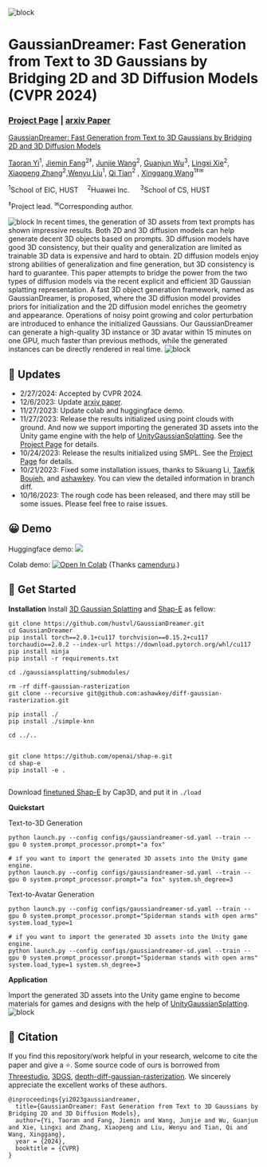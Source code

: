 ![block](./images/title.gif)

# GaussianDreamer: Fast Generation from Text to 3D Gaussians by Bridging 2D and 3D Diffusion Models (CVPR 2024)
### [Project Page](https://taoranyi.com/gaussiandreamer/) | [arxiv Paper](https://arxiv.org/abs/2310.08529)

[GaussianDreamer: Fast Generation from Text to 3D Gaussians by Bridging 2D and 3D Diffusion Models](https://taoranyi.com/gaussiandreamer/)  

[Taoran Yi](https://github.com/taoranyi)<sup>1</sup>,
[Jiemin Fang](https://jaminfong.cn/)<sup>2‡</sup>, [Junjie Wang](https://scholar.google.com/citations?view_op=list_works&hl=zh-CN&user=9Nw_mKAAAAAJ)<sup>2</sup>, [Guanjun Wu](https://guanjunwu.github.io/)<sup>3</sup>,  [Lingxi Xie](http://lingxixie.com/)<sup>2</sup>, </br>[Xiaopeng Zhang](https://scholar.google.com/citations?user=Ud6aBAcAAAAJ&hl=zh-CN)<sup>2</sup>,[Wenyu Liu](http://eic.hust.edu.cn/professor/liuwenyu/)<sup>1</sup>, [Qi Tian](https://www.qitian1987.com/)<sup>2</sup> , [Xinggang Wang](https://xwcv.github.io/)<sup>1‡✉</sup>

<sup>1</sup>School of EIC, HUST &emsp;<sup>2</sup>Huawei Inc. &emsp; <sup>3</sup>School of CS, HUST &emsp; 

<sup>‡</sup>Project lead.  <sup>✉</sup>Corresponding author. 

![block](./images/teaser.png)
In recent times, the generation of 3D assets from text prompts has shown impressive results. Both 2D and 3D diffusion models can help generate decent 3D objects based on prompts. 3D diffusion models have good 3D consistency, but their quality and generalization are limited as trainable 3D data is expensive and hard to obtain. 2D diffusion models enjoy strong abilities of generalization and fine generation, but 3D consistency is hard to guarantee. This paper attempts to bridge the power from the two types of diffusion models via the recent explicit and efficient 3D Gaussian splatting representation. A fast 3D object generation framework, named as GaussianDreamer, is proposed, where the 3D diffusion model provides priors for initialization and the 2D diffusion model enriches the geometry and appearance. Operations of noisy point growing and color perturbation are introduced to enhance the initialized Gaussians. Our GaussianDreamer can generate a high-quality 3D instance or 3D avatar within 15 minutes on one GPU, much faster than previous methods, while the generated instances can be directly rendered in real time.
![block](./images/output_gs.gif)

## 🦾 Updates
- 2/27/2024: Accepted by CVPR 2024.
- 12/6/2023: Update [arxiv paper](https://arxiv.org/abs/2310.08529).
- 11/27/2023: Update colab and huggingface demo.
- 11/27/2023: Release the results initialized using point clouds with ground. And now we support importing the generated 3D assets into the Unity game engine with the help of [UnityGaussianSplatting](https://github.com/aras-p/UnityGaussianSplatting). See the [Project Page](https://taoranyi.com/gaussiandreamer/) for details.
- 10/24/2023: Release the results initialized using SMPL. See the [Project Page](https://taoranyi.com/gaussiandreamer/)  for details.
- 10/21/2023: Fixed some installation issues, thanks to Sikuang Li, [Tawfik Boujeh](), and [ashawkey](https://github.com/ashawkey/diff-gaussian-rasterization). You can view the detailed information in branch diff.
- 10/16/2023: The rough code has been released, and there may still be some issues. Please feel free to raise issues. 

## 😀 Demo
Huggingface demo: <a href="https://huggingface.co/spaces/thewhole/GaussianDreamer_Demo"><img src="https://img.shields.io/badge/%F0%9F%A4%97%20Gradio%20Demo-Huggingface-orange"></a>

Colab demo: [![Open In Colab](https://colab.research.google.com/assets/colab-badge.svg)](https://colab.research.google.com/github/taoranyi/GaussianDreamer-colab/blob/main/GaussianDreamer_colab.ipynb) (Thanks [camenduru](https://github.com/camenduru/GaussianDreamer-colab).)


## 🏁 Get Started
**Installation**
Install [3D Gaussian Splatting](https://github.com/graphdeco-inria/gaussian-splatting) and [Shap-E](https://github.com/openai/shap-e#usage) as fellow:
```
git clone https://github.com/hustvl/GaussianDreamer.git 
cd GaussianDreamer
pip install torch==2.0.1+cu117 torchvision==0.15.2+cu117 torchaudio==2.0.2 --index-url https://download.pytorch.org/whl/cu117
pip install ninja
pip install -r requirements.txt

cd ./gaussiansplatting/submodules/

rm -rf diff-gaussian-rasterization
git clone --recursive git@github.com:ashawkey/diff-gaussian-rasterization.git 

pip install ./
pip install ./simple-knn

cd ../..


git clone https://github.com/openai/shap-e.git
cd shap-e
pip install -e .


```
Download [finetuned Shap-E](https://huggingface.co/datasets/tiange/Cap3D/tree/main/our_finetuned_models) by Cap3D, and put it in `./load`

**Quickstart**

Text-to-3D Generation
```
python launch.py --config configs/gaussiandreamer-sd.yaml --train --gpu 0 system.prompt_processor.prompt="a fox"

# if you want to import the generated 3D assets into the Unity game engine.
python launch.py --config configs/gaussiandreamer-sd.yaml --train --gpu 0 system.prompt_processor.prompt="a fox" system.sh_degree=3 
```

Text-to-Avatar Generation
```
python launch.py --config configs/gaussiandreamer-sd.yaml --train --gpu 0 system.prompt_processor.prompt="Spiderman stands with open arms" system.load_type=1

# if you want to import the generated 3D assets into the Unity game engine.
python launch.py --config configs/gaussiandreamer-sd.yaml --train --gpu 0 system.prompt_processor.prompt="Spiderman stands with open arms" system.load_type=1 system.sh_degree=3 
```


**Application**

Import the generated 3D assets into the Unity game engine to become materials for games and designs with the help of [UnityGaussianSplatting](https://github.com/aras-p/UnityGaussianSplatting).
![block](./images/unity.gif)


## 📑 Citation
If you find this repository/work helpful in your research, welcome to cite the paper and give a ⭐.
Some source code of ours is borrowed from [Threestudio](https://github.com/threestudio-project/threestudio), [3DGS](https://github.com/graphdeco-inria/gaussian-splatting), [depth-diff-gaussian-rasterization](https://github.com/ingra14m/depth-diff-gaussian-rasterization). We sincerely appreciate the excellent works of these authors.
```
@inproceedings{yi2023gaussiandreamer,
  title={GaussianDreamer: Fast Generation from Text to 3D Gaussians by Bridging 2D and 3D Diffusion Models},
  author={Yi, Taoran and Fang, Jiemin and Wang, Junjie and Wu, Guanjun and Xie, Lingxi and Zhang, Xiaopeng and Liu, Wenyu and Tian, Qi and Wang, Xinggang},
  year = {2024},
  booktitle = {CVPR}
}
```
